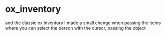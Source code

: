 # ox_inventory
and the classic ox inventory I made a small change when passing the items where you can select the person with the cursor, passing the object
